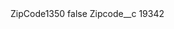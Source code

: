 <?xml version="1.0" encoding="UTF-8"?>
<CustomMetadata xmlns="http://soap.sforce.com/2006/04/metadata" xmlns:xsi="http://www.w3.org/2001/XMLSchema-instance" xmlns:xsd="http://www.w3.org/2001/XMLSchema">
    <label>ZipCode1350</label>
    <protected>false</protected>
    <values>
        <field>Zipcode__c</field>
        <value xsi:type="xsd:string">19342</value>
    </values>
</CustomMetadata>
